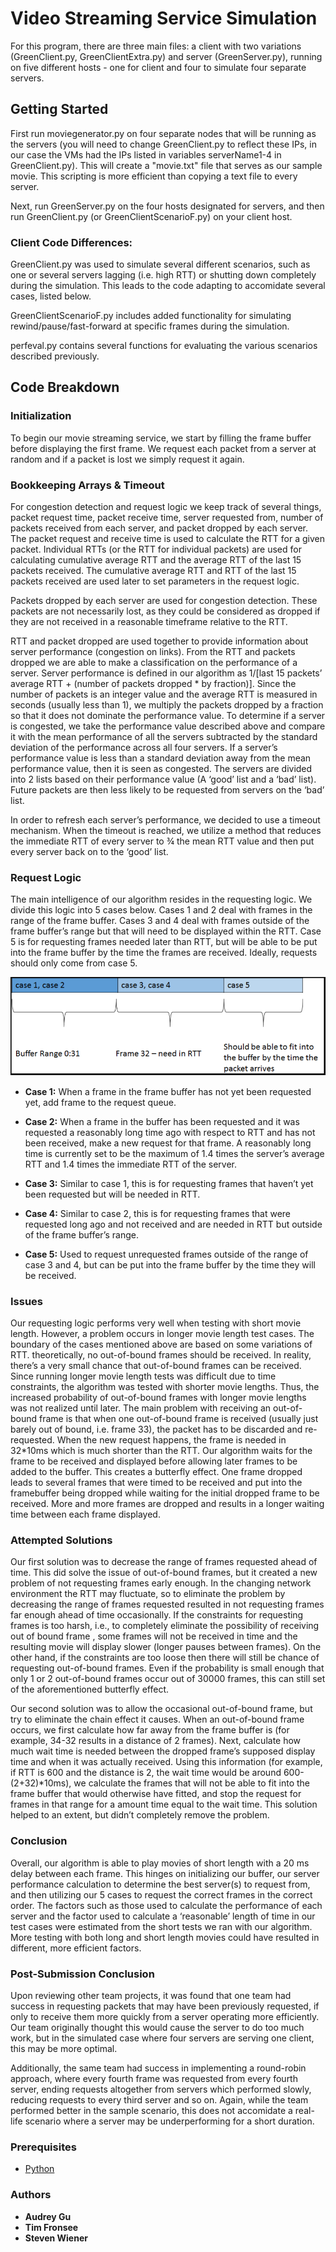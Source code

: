 # Video Streaming Service Simulation

For this program, there are three main files: a client with two variations (GreenClient.py, GreenClientExtra.py) and server (GreenServer.py), running on five different hosts - one for client and four to simulate four separate servers. 

## Getting Started

First run moviegenerator.py on four separate nodes that will be running as the servers (you will need to change GreenClient.py to reflect these IPs, in our case the VMs had the IPs listed in variables serverName1-4 in GreenClient.py). This will create a "movie.txt" file that serves as our sample movie. This scripting is more efficient than copying a text file to every server.

Next, run GreenServer.py on the four hosts designated for servers, and then run GreenClient.py (or GreenClientScenarioF.py) on your client host.

### Client Code Differences:

GreenClient.py was used to simulate several different scenarios, such as one or several servers lagging (i.e. high RTT) or shutting down completely during the simulation. This leads to the code adapting to accomidate several cases, listed below.

GreenClientScenarioF.py includes added functionality for simulating rewind/pause/fast-forward at specific frames during the simulation.

perfeval.py contains several functions for evaluating the various scenarios described previously.

## Code Breakdown

### Initialization 

To begin our movie streaming service, we start by filling the frame buffer before displaying the first frame.  We request each packet from a server at random and if a packet is lost we simply request it again.  

### Bookkeeping Arrays & Timeout

For congestion detection and request logic we keep track of several things, packet request time, packet receive time, server requested from, number of packets received from each server, and packet dropped by each server. The packet request and receive time is used to calculate the RTT for a given packet. Individual RTTs (or the RTT for individual packets) are used for calculating cumulative average RTT and the average RTT of the last 15 packets received.  The cumulative average RTT and RTT of the last 15 packets received are used later to set parameters in the request logic. 

Packets dropped by each server are used for congestion detection.  These packets are not necessarily lost, as they could be considered as dropped if they are not received in a reasonable timeframe relative to the RTT.

RTT and packet dropped are used together to provide information about server performance (congestion on links).  From the RTT and packets dropped we are able to make a classification on the performance of a server.  Server performance is defined in our algorithm as 1/[last 15 packets’ average RTT + (number of packets dropped * by fraction)].  Since the number of packets is an integer value and the average RTT is measured in seconds (usually less than 1), we multiply the packets dropped by a fraction so that it does not  dominate the performance value.  To determine if a server is congested, we take the performance value described above and compare it with the mean performance of all the servers subtracted by the standard deviation of the performance across all four servers.  If a server’s performance value is less than a standard deviation away from the mean performance value, then it is seen as congested.   The servers are divided into 2 lists based on their performance value (A ‘good’ list and a ‘bad’ list).  Future packets are then less likely to be requested from servers on the ‘bad’ list.

In order to refresh each server’s performance, we decided to use a timeout mechanism.  When the timeout is reached, we utilize a method that reduces the immediate RTT of every server to ¾ the mean RTT value and then put every server back on to the ‘good’ list.

### Request Logic

The main intelligence of our algorithm resides in the requesting logic.  We divide this logic into 5 cases below. Cases 1 and 2 deal with frames in the range of the frame buffer. Cases 3 and 4 deal with frames outside of the frame buffer’s range but that will need to be displayed within the RTT.  Case 5 is for requesting frames needed later than RTT, but will be able to be put into the frame buffer by the time the frames are received.  Ideally, requests should only come from case 5. 

![Alt text](./cases.PNG?raw=true "Cases")

* **Case 1:** When a frame in the frame buffer has not yet been requested yet, add frame to the request queue.

* **Case 2:** When a frame in the buffer has been requested and it was requested a reasonably long time ago with respect to RTT and has not been received, make a new request for that frame.  A reasonably long time is currently set to be the maximum of 1.4 times the server’s average RTT and 1.4 times the immediate RTT of the server.

* **Case 3:** Similar to case 1, this is for requesting frames that haven’t yet been requested but will be needed in RTT.                                                            

* **Case 4:** Similar to case 2,  this is for requesting frames that were requested long ago and not received and are needed in RTT but outside of the frame buffer’s range. 

* **Case 5:** Used to request unrequested frames outside of the range of case 3 and 4, but can be put into the frame buffer by the time they will be received.

### Issues

Our requesting logic performs very well when testing with short movie length.  However, a problem occurs in longer movie length test cases.  The boundary of the cases mentioned above are based on some variations of RTT. theoretically, no out-of-bound frames should be received.  In reality, there’s a very small chance that out-of-bound frames can be received.  Since running longer movie length tests was difficult due to time constraints, the algorithm was tested with shorter movie lengths.  Thus, the increased probability of out-of-bound frames with longer movie lengths was not realized until later.  The main problem with receiving an out-of-bound frame is that when one out-of-bound frame is received (usually just barely out of bound, i.e. frame 33), the packet has to be discarded and re-requested. When the new request happens, the frame is needed in 32*10ms which is much shorter than the RTT.  Our algorithm waits for the frame to be received and displayed before allowing later frames to be added to the buffer.  This creates a butterfly effect.  One frame dropped leads to several frames that were timed to be received and put into the framebuffer being dropped while waiting for the initial dropped frame to be received.  More and more frames are dropped and results in a longer waiting time between each frame displayed.

### Attempted Solutions

Our first solution was to decrease the range of frames requested ahead of time.  This did solve the issue of out-of-bound frames, but it created a new problem of not requesting frames early enough.   In the changing network environment the RTT may fluctuate, so to eliminate the problem by decreasing the range of frames requested resulted in not requesting frames far enough ahead of time occasionally.  If the constraints for requesting frames is too harsh, i.e., to completely eliminate the possibility of receiving out of bound frame , some frames will not be received in time and the resulting movie will display slower (longer pauses between frames).  On the other hand, if the constraints are too loose then there will still be chance of requesting out-of-bound frames.  Even if the probability is small enough that only 1 or 2 out-of-bound frames occur out of 30000 frames, this can still set of the aforementioned butterfly effect.

Our second solution was to allow the occasional out-of-bound frame, but try to eliminate the chain effect it causes.  When an out-of-bound frame occurs, we first calculate how far away from the frame buffer is (for example, 34-32 results in a distance of 2 frames).  Next, calculate how much wait time is needed between the dropped frame’s supposed display time and when it was actually received. Using this information (for example, if RTT is 600 and the distance is 2, the wait time would be around 600-(2+32)*10ms), we calculate the frames that will not be able to fit into the frame buffer that would otherwise have fitted,  and stop the request for frames in that range for a amount time equal to the wait time.  This solution helped to an extent, but didn’t completely remove the problem.

### Conclusion

Overall, our algorithm is able to play movies of short length with a 20 ms delay between each frame.  This hinges on initializing our buffer, our server performance calculation to determine the best server(s) to request from, and then utilizing our 5 cases to request the correct frames in the correct order.  The factors such as those used to calculate the performance of each server and the factor used to calculate a ‘reasonable’ length of time in our test cases were estimated from the short tests we ran with our algorithm.  More testing with both long and short length movies could have resulted in different, more efficient factors. 

### Post-Submission Conclusion

Upon reviewing other team projects, it was found that one team had success in requesting packets that may have been previously requested, if only to receive them more quickly from a server operating more efficiently. Our team originally thought this would cause the server to do too much work, but in the simulated case where four servers are serving one client, this may be more optimal.

Additionally, the same team had success in implementing a round-robin approach, where every fourth frame was requested from every fourth server, ending requests altogether from servers which performed slowly, reducing requests to every third server and so on. Again, while the team performed better in the sample scenario, this does not accomidate a real-life scenario where a server may be underperforming for a short duration.

### Prerequisites

* [Python](https://www.python.org/downloads/)

### Authors

* **Audrey Gu**
* **Tim Fronsee**
* **Steven Wiener**